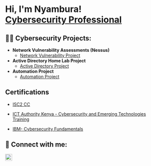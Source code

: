 <h1>Hi, I'm Nyambura! <br/><a href="https://www.linkedin.com/in/nyambura-njoroge-15a641275">Cybersecurity Professional</a></h1>

<h2>👨‍💻 Cybersecurity Projects:</h2>

- <b>Network Vulnerability Assessments (Nessus)</b>
  - [Network Vulnerability Project](https://github.com/nyamburanj/networkvulnerability)
- <b>Active Directory Home Lab Project</b>
  - [Active Directory Project](https://github.com/nyamburanj/activedirectoryhomelab)
- <b>Automation Project</b>
  - [Automation Project](https://github.com/nyamburanj/Automation-Project)


<h2> Certifications</h2>

- [ISC2 CC](https://github.com/user-attachments/files/16392154/1720453749362.pdf)


- [ICT Authority Kenya - Cybersecurity and Emerging Technologies Training](https://github.com/user-attachments/files/16392130/nyamburanjoroge22gmail-com-1608-1618-20240527-881800f8ce.pdf)

    
- [IBM- Cybersecurity Fundamentals](https://www.credly.com/badges/c4d2b213-e06c-40f1-b7a9-eb4a026cf153/linked_in_profile)


<h2> 🤳 Connect with me:</h2>

[<img align="left" alt="JoshMadakor | LinkedIn" width="22px" src="https://cdn.jsdelivr.net/npm/simple-icons@v3/icons/linkedin.svg" />][linkedin]

[linkedin]: https://www.linkedin.com/in/nyambura-njoroge-15a641275

<!--
**joshmadakor1/joshmadakor1** is a ✨ _special_ ✨ repository because its `README.md` (this file) appears on your GitHub profile.

Here are some ideas to get you started:

- 🔭 I’m currently working on ...
- 🌱 I’m currently learning ...
- 👯 I’m looking to collaborate on ...
- 🤔 I’m looking for help with ...
- 💬 Ask me about ...
- 📫 How to reach me: ...
- 😄 Pronouns: ...
- ⚡ Fun fact: ...
-->
